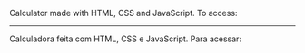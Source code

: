 Calculator made with HTML, CSS and JavaScript.
To access: 
<hr>
Calculadora feita com HTML, CSS e JavaScript.
Para acessar: 